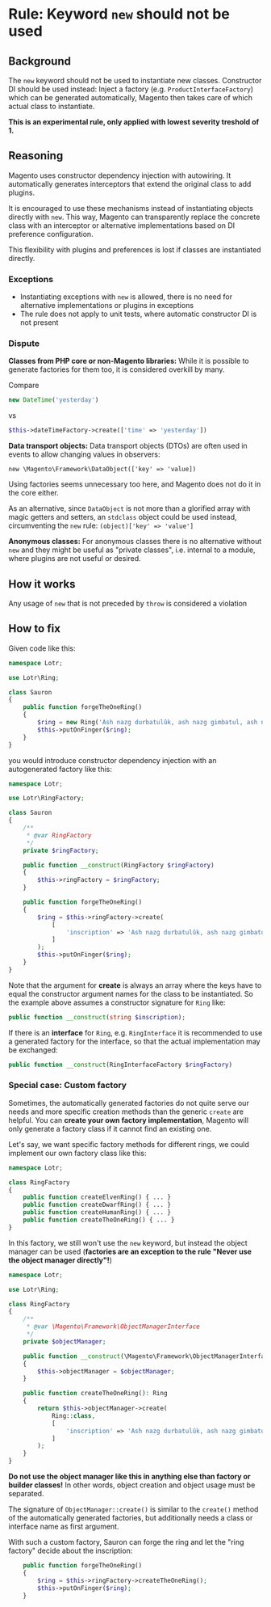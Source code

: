 # Rule: Keyword `new` should not be used
## Background

The `new` keyword should not be used to instantiate new classes. Constructor DI should be used instead:
Inject a factory (e.g. `ProductInterfaceFactory`) which can be generated automatically, Magento then takes care of
which actual class to instantiate. 


**This is an experimental rule, only applied with lowest severity treshold of 1.**

## Reasoning
Magento uses constructor dependency injection with autowiring. It automatically generates interceptors that extend the
original class to add plugins.

It is encouraged to use these mechanisms instead of instantiating objects directly with `new`. This way, Magento can transparently
replace the concrete class with an interceptor or alternative implementations based on DI preference configuration.

This flexibility with plugins and preferences is lost if classes are instantiated directly.

### Exceptions

- Instantiating exceptions with `new` is allowed, there is no need for alternative implementations or plugins in exceptions
- The rule does not apply to unit tests, where automatic constructor DI is not present

### Dispute

**Classes from PHP core or non-Magento libraries:** While it is possible to generate factories for them too, it is
considered overkill by many.

Compare

```php
new DateTime('yesterday')
```
vs
```php
$this->dateTimeFactory->create(['time' => 'yesterday'])
```

**Data transport objects:** Data transport objects (DTOs) are often used in events to allow changing values in observers:

`new \Magento\Framework\DataObject(['key' => 'value])`

Using factories seems unnecessary too here, and Magento does not do it in the core either.

As an alternative, since `DataObject` is not more than a glorified array with magic getters and setters, an `stdclass` object could be used instead, circumventing
the `new` rule: `(object)['key' => 'value']`

**Anonymous classes:** For anonymous classes there is no alternative without `new` and they might be useful as
"private classes", i.e. internal to a module, where plugins are not useful or desired.

## How it works
Any usage of `new` that is not preceded by `throw` is considered a violation 

## How to fix

Given code like this:

```php
namespace Lotr;

use Lotr\Ring;

class Sauron
{
    public function forgeTheOneRing()
    {
        $ring = new Ring('Ash nazg durbatulûk, ash nazg gimbatul, ash nazg thrakatulûk, agh burzum-ishi krimpatul');
        $this->putOnFinger($ring);
    }
}
```
you would introduce constructor dependency injection with an autogenerated factory like this:

```php
namespace Lotr;

use Lotr\RingFactory;

class Sauron
{
    /**
     * @var RingFactory
     */
    private $ringFactory;

    public function __construct(RingFactory $ringFactory)
    {
        $this->ringFactory = $ringFactory;
    }

    public function forgeTheOneRing()
    {
        $ring = $this->ringFactory->create(
            [
                'inscription' => 'Ash nazg durbatulûk, ash nazg gimbatul, ash nazg thrakatulûk, agh burzum-ishi krimpatul'
            ]
        );
        $this->putOnFinger($ring);
    }
}
```

Note that the argument for **create** is always an array where the keys have to equal the constructor argument names for
the class to be instantiated. So the example above assumes a constructor signature for `Ring` like:

```php
public function __construct(string $inscription);
```

If there is an **interface** for `Ring`, e.g. `RingInterface` it is recommended to use a generated factory for the interface, so that the
actual implementation may be exchanged:

```php
public function __construct(RingInterfaceFactory $ringFactory)
```

### Special case: Custom factory

Sometimes, the automatically generated factories do not quite serve our needs and more specific creation methods than
the generic `create` are helpful. You can **create your own factory implementation**, Magento will only generate a
factory class if it cannot find an existing one.

Let's say, we want specific factory methods for different rings, we could implement our own factory class like this:

```php
namespace Lotr;

class RingFactory
{
    public function createElvenRing() { ... }
    public function createDwarfRing() { ... }
    public function createHumanRing() { ... }
    public function createTheOneRing() { ... }
}
```

In this factory, we still won't use the `new` keyword, but instead the object manager can be used (**factories are an exception to the rule "Never use the object manager directly"!**)

```php
namespace Lotr;

use Lotr\Ring;

class RingFactory
{
    /**
     * @var \Magento\Framework\ObjectManagerInterface
     */
    private $objectManager;

    public function __construct(\Magento\Framework\ObjectManagerInterface $objectManager)
    {
        $this->objectManager = $objectManager;
    }

    public function createTheOneRing(): Ring
    {
        return $this->objectManager->create(
            Ring::class,
            [
                'inscription' => 'Ash nazg durbatulûk, ash nazg gimbatul, ash nazg thrakatulûk, agh burzum-ishi krimpatul'
            ]
        );
    }
}
```

**Do not use the object manager like this in anything else than factory or builder classes!** In other words, object
creation and object usage must be separated.

The signature of `ObjectManager::create()` is similar to the `create()` method of the automatically generated factories,
but additionally needs a class or interface name as first argument.

With such a custom factory, Sauron can forge the ring and let the "ring factory" decide about the inscription:

```php
    public function forgeTheOneRing()
    {
        $ring = $this->ringFactory->createTheOneRing();
        $this->putOnFinger($ring);
    }
```